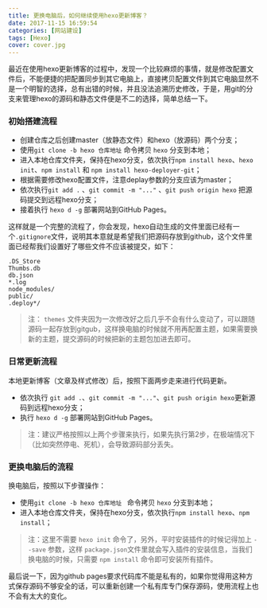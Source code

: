 ```yaml
---
title: 更换电脑后，如何继续使用hexo更新博客？
date: 2017-11-15 16:59:54
categories: [网站建设]
tags: [Hexo]
cover: cover.jpg
---
```

最近在使用hexo更新博客的过程中，发现一个比较麻烦的事情，就是修改配置文件后，不能便捷的把配置同步到其它电脑上，直接拷贝配置文件到其它电脑显然不是一个明智的选择，总有出错的时候，并且没法追溯历史修改，于是，用git的分支来管理hexo的源码和静态文件便是不二的选择，简单总结一下。
<!-- more -->


### 初始搭建流程
- 创建仓库之后创建master（放静态文件）和hexo（放源码）两个分支；
- 使用`git clone -b hexo 仓库地址` 命令拷贝 `hexo` 分支到本地；
- 进入本地仓库文件夹，保持在hexo分支，依次执行`npm install hexo`、`hexo init`、`npm install` 和 `npm install hexo-deployer-git`；
- 根据需要修改hexo配置文件，注意deplay参数的分支应该为master；
- 依次执行`git add .` 、`git commit -m "..."` 、`git push origin hexo` 把源码提交到远程hexo分支；
- 接着执行 `hexo d -g` 部署网站到GitHub Pages。

这样就是一个完整的流程了，你会发现，hexo自动生成的文件里面已经有一个`.gitignore`文件，说明其本意就是希望我们把源码存放到github，这个文件里面已经帮我们设置好了哪些文件不应该被提交，如下：
````
.DS_Store
Thumbs.db
db.json
*.log
node_modules/
public/
.deploy*/
````
> 注： `themes` 文件夹因为一次修改好之后几乎不会有什么变动了，可以跟随源码一起存放到gitgub，这样换电脑的时候就不用再配置主题，如果需要换新的主题，提交源码的时候把新的主题包加进去即可。

### 日常更新流程
本地更新博客（文章及样式修改）后，按照下面两步走来进行代码更新。
- 依次执行 `git add .`、`git commit -m "..."`、`git push origin hexo`更新源码到远程hexo分支；
- 执行 `hexo d -g` 部署网站到GitHub Pages。

> 注：建议严格按照以上两个步骤来执行，如果先执行第2步，在极端情况下（比如突然停电、死机），会导致源码部分丢失。

### 更换电脑后的流程
换电脑后，按照以下步骤操作：
- 使用`git clone -b hexo 仓库地址 ` 命令拷贝 `hexo` 分支到本地；
- 进入本地仓库文件夹，保持在hexo分支，依次执行`npm install hexo`、`npm install`；

>注：这里不需要 `hexo init` 命令了，另外，平时安装插件的时候记得加上 `--save` 参数，这样 `package.json`文件里就会写入插件的安装信息，当我们换电脑的时候，只需要 `npm install` 命令即可安装所有插件。

最后说一下，因为github pages要求代码库不能是私有的，如果你觉得用这种方式保存源码不够安全的话，可以重新创建一个私有库专门保存源码，使用流程上也不会有太大的变化。